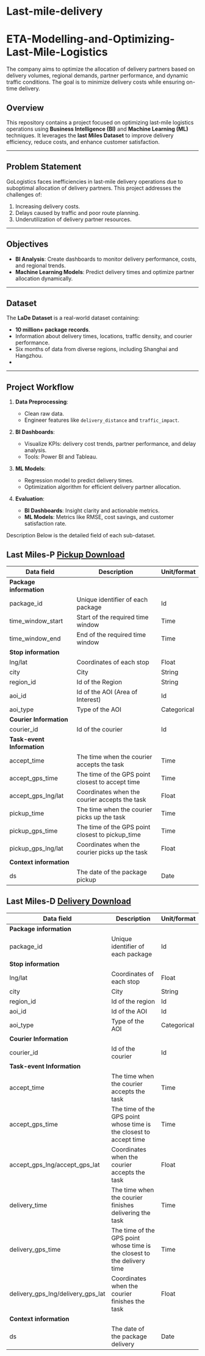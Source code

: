# Last-mile-delivery
# ETA-Modelling-and-Optimizing-Last-Mile-Logistics
The company aims to optimize the allocation of delivery partners based on delivery volumes, regional demands, partner performance, and dynamic traffic conditions. The goal is to minimize delivery costs while ensuring on-time delivery.

## Overview
This repository contains a project focused on optimizing last-mile logistics operations using **Business Intelligence (BI)** and **Machine Learning (ML)** techniques. It leverages the **last Miles Dataset** to improve delivery efficiency, reduce costs, and enhance customer satisfaction.

---

## Problem Statement
GoLogistics faces inefficiencies in last-mile delivery operations due to suboptimal allocation of delivery partners. This project addresses the challenges of:
1. Increasing delivery costs.
2. Delays caused by traffic and poor route planning.
3. Underutilization of delivery partner resources.

---

## Objectives
- **BI Analysis**: Create dashboards to monitor delivery performance, costs, and regional trends.
- **Machine Learning Models**: Predict delivery times and optimize partner allocation dynamically.

---

## Dataset
The **LaDe Dataset** is a real-world dataset containing:
- **10 million+ package records**.
- Information about delivery times, locations, traffic density, and courier performance.
- Six months of data from diverse regions, including Shanghai and Hangzhou.
- 
---

## Project Workflow

1. **Data Preprocessing**:
   - Clean raw data.
   - Engineer features like `delivery_distance` and `traffic_impact`.

2. **BI Dashboards**:
   - Visualize KPIs: delivery cost trends, partner performance, and delay analysis.
   - Tools: Power BI and Tableau.

3. **ML Models**:
   - Regression model to predict delivery times.
   - Optimization algorithm for efficient delivery partner allocation.

4. **Evaluation**:
   - **BI Dashboards**: Insight clarity and actionable metrics.
   - **ML Models**: Metrics like RMSE, cost savings, and customer satisfaction rate.

Description
Below is the detailed field of each sub-dataset.
## Last Miles-P [Pickup Download](https://drive.google.com/file/d/1BWZ1Z-Vg0HoKWIuTyrLKzVTuN38fPB3K/view?usp=sharing)
| Data field                 | Description                                  | Unit/format  |
|----------------------------|----------------------------------------------|--------------|
| **Package information**    |                                              |              |
| package_id                 | Unique identifier of each package             | Id           |
| time_window_start          | Start of the required time window             | Time         |
| time_window_end            | End of the required time window               | Time         |
| **Stop information**       |                                              |              |
| lng/lat                    | Coordinates of each stop                      | Float        |
| city                       | City                                         | String       |
| region_id                  | Id of the Region                              | String       |
| aoi_id                     | Id of the AOI (Area of Interest)              | Id           |
| aoi_type                   | Type of the AOI                               | Categorical  |
| **Courier Information**    |                                              |              |
| courier_id                 | Id of the courier                             | Id           |
| **Task-event Information** |                                              |              |
| accept_time                | The time when the courier accepts the task    | Time         |
| accept_gps_time            | The time of the GPS point closest to accept time | Time       |
| accept_gps_lng/lat         | Coordinates when the courier accepts the task | Float        |
| pickup_time                | The time when the courier picks up the task   | Time         |
| pickup_gps_time            | The time of the GPS point closest to pickup_time | Time       |
| pickup_gps_lng/lat         | Coordinates when the courier picks up the task | Float        |
| **Context information**    |                                              |              |
| ds                         | The date of the package pickup                | Date         |


## Last Miles-D [Delivery Download](https://drive.google.com/file/d/1rTe8l68zin2e0QX1sn4HMGjx2bz1e1qz/view?usp=sharing)
| Data field            | Description                          | Unit/format   |
|-----------------------|--------------------------------------|---------------|
| **Package information**   |                                      |               |
| package_id            | Unique identifier of each package     | Id            |
| **Stop information**      |                                      |               |
| lng/lat               | Coordinates of each stop              | Float         |
| city                  | City                                 | String        |
| region_id             | Id of the region                      | Id            |
| aoi_id                | Id of the AOI                         | Id            |
| aoi_type              | Type of the AOI                       | Categorical   |
| **Courier Information**   |                                      |               |
| courier_id            | Id of the courier                     | Id            |
| **Task-event Information**|                                      |               |
| accept_time           | The time when the courier accepts the task | Time      |
| accept_gps_time       | The time of the GPS point whose time is the closest to accept time | Time |
| accept_gps_lng/accept_gps_lat | Coordinates when the courier accepts the task | Float |
| delivery_time         | The time when the courier finishes delivering the task | Time |
| delivery_gps_time     | The time of the GPS point whose time is the closest to the delivery time | Time |
| delivery_gps_lng/delivery_gps_lat | Coordinates when the courier finishes the task | Float |
| **Context information**  |                                      |               |
| ds                    | The date of the package delivery      | Date          |
